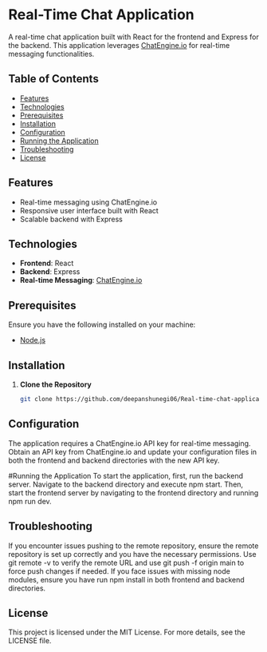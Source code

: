 # Real-Time Chat Application

A real-time chat application built with React for the frontend and Express for the backend. This application leverages [ChatEngine.io](https://chatengine.io/) for real-time messaging functionalities.

## Table of Contents

- [Features](#features)
- [Technologies](#technologies)
- [Prerequisites](#prerequisites)
- [Installation](#installation)
- [Configuration](#configuration)
- [Running the Application](#running-the-application)
- [Troubleshooting](#troubleshooting)
- [License](#license)

## Features

- Real-time messaging using ChatEngine.io
- Responsive user interface built with React
- Scalable backend with Express

## Technologies

- **Frontend**: React
- **Backend**: Express
- **Real-time Messaging**: [ChatEngine.io](https://chatengine.io/)

## Prerequisites

Ensure you have the following installed on your machine:

- [Node.js](https://nodejs.org/)

## Installation

1. **Clone the Repository**

   ```bash
   git clone https://github.com/deepanshunegi06/Real-time-chat-application.git
## Configuration
The application requires a ChatEngine.io API key for real-time messaging. Obtain an API key from ChatEngine.io and update your configuration files in both the frontend and backend directories with the new API key.

#Running the Application
To start the application, first, run the backend server. Navigate to the backend directory and execute npm start. Then, start the frontend server by navigating to the frontend directory and running npm run dev.

## Troubleshooting
If you encounter issues pushing to the remote repository, ensure the remote repository is set up correctly and you have the necessary permissions. Use git remote -v to verify the remote URL and use git push -f origin main to force push changes if needed. If you face issues with missing node modules, ensure you have run npm install in both frontend and backend directories.

## License
This project is licensed under the MIT License. For more details, see the LICENSE file.
